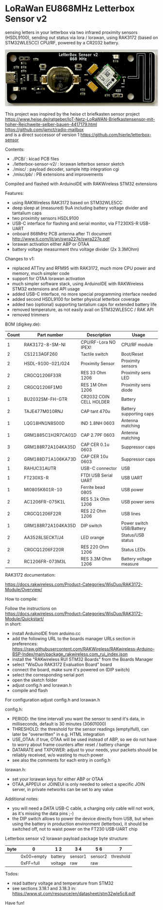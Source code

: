 # LoRaWan EU868MHz Letterbox Sensor v2
sensing letters in your letterbox via two infrared proximity sensors (HSDL9100),
sending out status via lora / lorawan, using RAK3172 (based on STM32WLE5CC) CPU/RF, powered by a CR2032 battery.

![Lorawan letterbox sensor v2](https://github.com/hierle/letterbox-sensor-v2/blob/main/misc/letterbox-sensor-v2.png?raw=true)

This project was inspired by the heise ct briefkasten sensor project<br>
https://www.heise.de/ratgeber/IoT-Netz-LoRaWAN-Briefkastensensor-mit-hoher-Reichweite-selber-bauen-4417179.html<br>
https://github.com/jamct/radio-mailbox<br>
and is a direct successor of version 1 https://github.com/hierle/letterbox-sensor


Contents:
- ./PCB/ :                  kicad PCB files
- ./letterbox-sensor-v2/ :  lorawan letterbox sensor sketch
- ./misc/ :                 payload decoder, sample http integration cgi
- ./misc/pb/ :              PB extensions and improvements


Compiled and flashed with ArduinoIDE with RAKWireless STM32 extensions


Features:
- using RAKWireless RAK3172 based on STM32WLE5CC
- deep sleep at (measured) 9uA including battery voltage divider and tantalium caps
- two proximity sensors HSDL9100
- USB-C interface for flashing and serial monitor, via FT230XS-R USB-UART
- onboard 868MHz PCB antenna after TI document http://www.ti.com/lit/an/swra227e/swra227e.pdf
- lorawan activation either ABP or OTAA
- battery voltage measurment thru voltage divider (2x 3.3MOhm)


Changes to v1:
- replaced ATTiny and RFM95 with RAK3172, much more CPU power and memory, much simpler code
- support for OTAA lorawan activation
- much simpler software stack, using ArduinoIDE with RAKWireless STM32 extensions and API usage
- added USB-C interface, no more special programming interface needed
- added second HSDL9100 for better physical letterbox coverage
- added two (optional) supporting tantalium caps for extended battery life
- removed temperature, as not easily avail on STM32WLE5CC / RAK API
- removed trimmers


BOM (digikey.de):

| Count | Part number        | Description             | Usage                    |
|-------|--------------------|-------------------------|--------------------------|
| 1     | RAK3172-8-SM-NI    | CPU/RF-Lora  NO IPEX!   | CPU/RF module            |
| 2     | CS1213AGF260       | Tactile switch          | Boot/Reset               |
| 2     | HSDL-9100-021/024  | Proximity Sensor        | Proximity sensors        |
| 2     | CRGCQ1206F33R      | RES 33 Ohm 1206         | Proximity sens LED       | 
| 2     | CRGCQ1206F1M0      | RES 1M Ohm 1206         | Proximity sens diode     |
| 1     | BU2032SM-FH-GTR    | CR2032 COIN CELL HOLDER | Battery                  |
| 2     | TAJE477M010RNJ     | CAP tant 470u           | Battery supporting caps  |
| 1     | LQG18HN1N8S00D     | IND 1.8NH 0603          | Antenna matching         |
| 1     | GRM1885C1H2R7CA01D | CAP 2.7PF 0603          | Antenna matching         |
| 3     | GRM188R72A104KA35D | CAP CER 0.1u 0603       | Suppressor caps          |
| 2     | GRM188D71A106KA73D | CAP CER 10u 0603        | Suppressor caps          |
| 1     | RAHUC31AUTR        | USB-C connector         | USB                      |
| 1     | FT230XS-R          | FTDI USB Serial UART    | USB UART                 |
| 1     | MI0805K601R-10     | Ferrite bead 0805       | USB power                |
| 2     | AC1206FR-075K1L    | RES 5.1k Ohm 1206       | USB power sens           |
| 2     | CRGCQ1206F22R      | RES 22 Ohm 1206         | USB lines                |
| 1     | GRM188R72A104KA35D | DIP switch              | Power switch USB/Battery |
| 2     | AA3528LSECKT/J4    | LED orange              | Status/USB status        |
| 2     | CRGCQ1206F220R     | RES 220 Ohm 1206        | Status LEDs              |
| 2     | RC1206FR-073M3L    | RES 3.3M Ohm 1206       | Battery voltage measure  |


RAK3172 documentation:

https://docs.rakwireless.com/Product-Categories/WisDuo/RAK3172-Module/Overview/


How to compile:

Follow the instructions on<br>
https://docs.rakwireless.com/Product-Categories/WisDuo/RAK3172-Module/Quickstart/<br>
in short:<br>
- install ArduinoIDE from arduino.cc
- add the following URL to the boards manager URLs section in preferences:
https://raw.githubusercontent.com/RAKWireless/RAKwireless-Arduino-BSP-Index/main/package_rakwireless.com_rui_index.json
- install the "RAKwireless RUI STM32 Boards" from the Boards Manager
- select "WisDuo RAK3172 Evaluation Board" board
- connect the board, make sure it's powered on (DIP switch)
- select the corresponding serial port
- open the sketch folder
- adjust config.h and lorawan.h
- compile and flash


For configuration adjust config.h and lorawan.h

config.h:
- PERIOD: the time intervall you want the sensor to send it's data, in milliseconds, default is 30 minutes (30*60*1000)
- THRESHOLD: the threshold for the sensor readings (empty/full), can later be "overwritten" in e.g. HTML integration
- USE_OTAA: if true, OTAA will be used instead of ABP, so we do not have to worry about frame counters after reset / battery change
- DATARATE and TXPOWER: adjust to your needs, your packets should be reliably received, w/o wasting to much power
- see also the comments for each entry in config.h

lorawan.h:
- set your lorawan keys for either ABP or OTAA
- OTAA_APPEUI or JOINEUI is only needed to select a specific JOIN server, in private networks can be set to any value


Additional notes:
- you will need a *DATA* USB-C cable, a charging only cable will not work, as it's missing the data pins ;-)
- the DIP switch allows to power the device directly from USB, but when using the battery in production environment (letterbox), it should be switched off, not to waist power on the FT230 USB-UART chip


Letterbox sensor v2 lorawan payload package byte structure:

|byte|    0     |  1   2 | 3   4 | 5   6 |    7    |
|----|----------|--------|-------|-------|---------|
|    |0x00=empty|battery |sensor1|sensor2|threshold|
|    |0xFF=full |voltage |raw    |raw    |         |


Todos:
- read battery voltage and temperature from STM32
- see sections 3.18.1 and 3.18.3 in: https://www.st.com/resource/en/datasheet/stm32wle5c8.pdf


Have fun!

